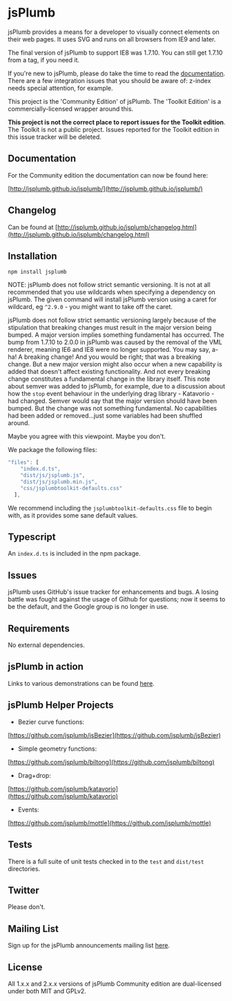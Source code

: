 # jsPlumb

jsPlumb provides a means for a developer to visually connect elements on their web pages. It uses SVG and runs on all browsers
from IE9 and later. 

The final version of jsPlumb to support IE8 was 1.7.10. You can still get 1.7.10 from a tag, if you need it. 

If you're new to jsPlumb, please do take the time to read the [documentation](http://jsplumb.github.io/jsplumb/). 
There are a few integration issues that you should be aware of: z-index needs special attention, for example.

This project is the 'Community Edition' of jsPlumb. The 'Toolkit Edition' is a commercially-licensed wrapper around this. 

**This project is not the correct place to report issues for the Toolkit edition**. The Toolkit is not a public project.
Issues reported for the Toolkit edition in this issue tracker will be deleted.

## Documentation

For the Community edition the documentation can now be found here:

[http://jsplumb.github.io/jsplumb/](http://jsplumb.github.io/jsplumb/)

## Changelog

Can be found at [http://jsplumb.github.io/jsplumb/changelog.html](http://jsplumb.github.io/jsplumb/changelog.html)

## Installation

```
npm install jsplumb
```

NOTE: jsPlumb does not follow strict semantic versioning.  It is not at all recommended that you use wildcards when 
specifying a dependency on jsPlumb.  The given command will install jsPlumb version using a caret for wildcard, eg `^2.9.0` - you 
might want to take off the caret.

jsPlumb does not follow strict semantic versioning largely because of the stipulation that breaking changes must 
result in the major version being bumped. A major version implies something fundamental has occurred. The bump from 
1.7.10 to 2.0.0 in jsPlumb was caused by the removal of the VML renderer, meaning IE6 and IE8 were no longer supported. You may 
say, a-ha! A breaking change! And you would be right; that was a breaking change. But a new major version might also occur 
when a new capability is added that doesn't affect existing functionality. And not every breaking change constitutes a fundamental 
change in the library itself. This note about semver was added to jsPlumb, for example, due to a discussion about how the `stop` 
event behaviour in the underlying drag library - Katavorio - had changed. Semver would say that the major version should have 
been bumped. But the change was not something fundamental. No capabilities had been added or removed...just some variables had been 
shuffled around.

Maybe you agree with this viewpoint. Maybe you don't.


We package the following files:

```javascript
"files": [
    "index.d.ts",
    "dist/js/jsplumb.js",
    "dist/js/jsplumb.min.js",
    "css/jsplumbtoolkit-defaults.css"
  ],
```

We recommend including the `jsplumbtoolkit-defaults.css` file to begin with, as it provides some sane default values.


## Typescript
An `index.d.ts` is included in the npm package.

## Issues
jsPlumb uses GitHub's issue tracker for enhancements and bugs.  A losing battle was fought against the usage of Github 
for questions; now it seems to be the default, and the Google group is no longer in use.

## Requirements

No external dependencies.

## jsPlumb in action

Links to various demonstrations can be found [here](https://jsplumbtoolkit.com).

## jsPlumb Helper Projects

- Bezier curve functions:

[https://github.com/jsplumb/jsBezier](https://github.com/jsplumb/jsBezier)

- Simple geometry functions:

[https://github.com/jsplumb/biltong](https://github.com/jsplumb/biltong)

- Drag+drop:

[https://github.com/jsplumb/katavorio](https://github.com/jsplumb/katavorio)

- Events:

[https://github.com/jsplumb/mottle](https://github.com/jsplumb/mottle)

## Tests
There is a full suite of unit tests checked in to the `test` and `dist/test` directories.

## Twitter

Please don't.

## Mailing List
Sign up for the jsPlumb announcements mailing list [here](http://eepurl.com/bMuD9).

## License
All 1.x.x and 2.x.x versions of jsPlumb Community edition are dual-licensed under both MIT and GPLv2. 
